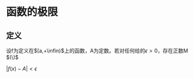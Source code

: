 # 函数的极限
## 定义
设f为定义在$[a,+\infin)$上的函数，A为定数。若对任何给的$\epsilon>0$，存在正数M $(\)$

$\left\vert f(x) - A \right\vert < \epsilon$
